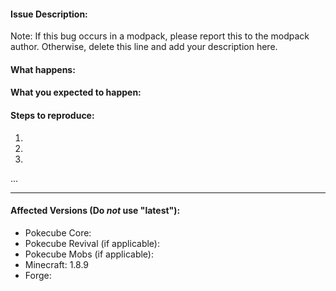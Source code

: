 #### Issue Description:
Note: If this bug occurs in a modpack, please report this to the modpack author. Otherwise, delete this line and add your description here.


#### What happens:



#### What you expected to happen:



#### Steps to reproduce:

1.
2.
3.
...

____
#### Affected Versions (Do *not* use "latest"):

- Pokecube Core:
- Pokecube Revival (if applicable):
- Pokecube Mobs (if applicable):
- Minecraft: 1.8.9
- Forge:
